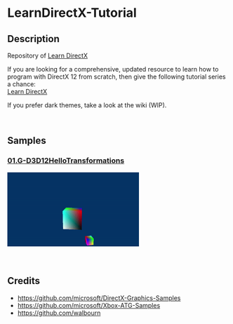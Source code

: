 # LearnDirectX-Tutorial
## Description
Repository of [Learn DirectX](https://www.learndirectx.net/) <br />

If you are looking for a comprehensive, updated resource to learn how to program with DirectX 12 from scratch, then give the following tutorial series a chance: <br />
[Learn DirectX](https://www.learndirectx.net/) <br />

If you prefer dark themes, take a look at the wiki (WIP). <br />

<br>

## Samples
### [01.G-D3D12HelloTransformations](https://github.com/PAMinerva/LearnDirectX-Samples/tree/master/01G-D3D12HelloTransformations)
<!---
![](images/camera.gif) <br /><br />
-->
<img src="images/07.gif" alt="camera" width="300"/>  <br /><br /><br />

## Credits
* https://github.com/microsoft/DirectX-Graphics-Samples <br />
* https://github.com/microsoft/Xbox-ATG-Samples <br />
* https://github.com/walbourn
